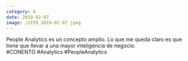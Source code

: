 ```yaml
--- 
category: A 
date: 2019-02-07 
image: /1159_2019-02-07.jpeg 
--- 
```


People Analytics es un concepto amplio. Lo que me queda claro es que tiene que llevar a una mayor inteligencia de negocio.<br>#CONENTO #Analytics #PeopleAnalytics